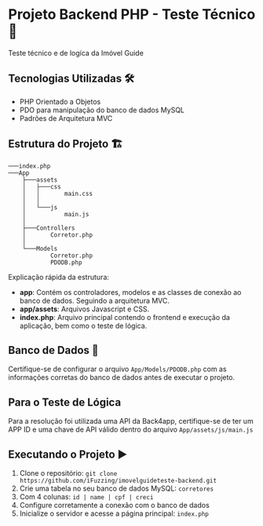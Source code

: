 # Projeto Backend PHP - Teste Técnico 🚀

Teste técnico e de logíca da Imóvel Guide

## Tecnologias Utilizadas 🛠️

- PHP Orientado a Objetos
- PDO para manipulação do banco de dados MySQL
- Padrões de Arquitetura MVC

## Estrutura do Projeto 🏗️
```
───index.php
───App
    ├───assets
    │   ├───css
    │   │       main.css
    │   │
    │   └───js
    │           main.js
    │
    ├───Controllers
    │       Corretor.php
    │
    └───Models
            Corretor.php
            PDODB.php
```


Explicação rápida da estrutura:

- **app**: Contém os controladores, modelos e as classes de conexão ao banco de dados. Seguindo a arquitetura MVC.
- **app/assets**: Arquivos Javascript e CSS.
- **index.php**: Arquivo principal contendo o frontend e execução da aplicação, bem como o teste de lógica.


## Banco de Dados 💾

Certifique-se de configurar o arquivo `App/Models/PDODB.php` com as informações corretas do banco de dados antes de executar o projeto.

## Para o Teste de Lógica

Para a resolução foi utilizada uma API da Back4app, certifique-se de ter um APP ID e uma chave de API válido dentro do arquivo `App/assets/js/main.js`

## Executando o Projeto ▶️

1. Clone o repositório: `git clone https://github.com/iFuzzing/imovelguideteste-backend.git`
2. Crie uma tabela no seu banco de dados MySQL: `corretores`
3. Com 4 colunas: `id | name | cpf | creci`
4. Configure corretamente a conexão com o banco de dados
5. Inicialize o servidor e acesse a página principal: `index.php`

